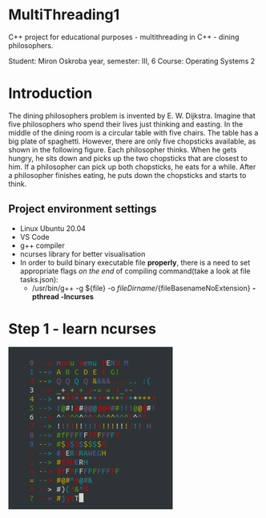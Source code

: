 # MultiThreading1
C++ project for educational purposes - multithreading in C++ - dining philosophers. 

Student: Miron Oskroba
year, semester: III, 6
Course: Operating Systems 2

# Introduction
The dining philosophers problem is invented by E. W. Dijkstra. Imagine that five philosophers who spend their lives just thinking and easting. In the middle of the dining room is a circular table with five chairs. The table has a big plate of spaghetti. However, there are only five chopsticks available, as shown in the following figure. Each philosopher thinks. When he gets hungry, he sits down and picks up the two chopsticks that are closest to him. If a philosopher can pick up both chopsticks, he eats for a while. After a philosopher finishes eating, he puts down the chopsticks and starts to think.

## Project environment settings
- Linux Ubuntu 20.04
- VS Code
- g++ compiler
- ncurses library for better visualisation
- In order to build binary executable file **properly**, there is a need to set appropriate flags *on the end* of compiling command(take a look at file tasks.json):
  - /usr/bin/g++ -g ${file} -o ${fileDirname}/${fileBasenameNoExtension} **-pthread -lncurses**


# Step 1 - learn ncurses
![Alt text](/readme-files/readme-ncurses.png?raw=true "learning ncurses")
